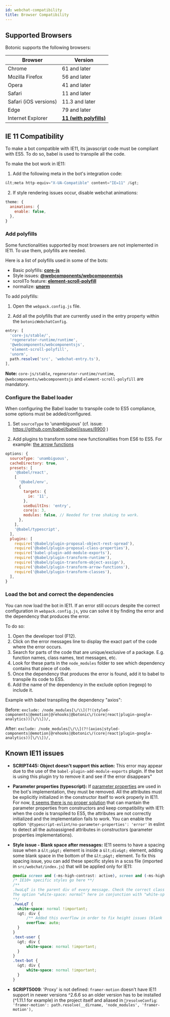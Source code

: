 ```yaml
---
id: webchat-compatibility
title: Browser Compatibility
---
```


## Supported Browsers

Botonic supports the following browsers:

| Browser               | Version                                                               |
| --------------------- | --------------------------------------------------------------------- |
| Chrome                | 61 and later                                                          |
| Mozilla Firefox       | 56 and later                                                          |
| Opera                 | 41 and later                                                          |
| Safari                | 11 and later                                                          |
| Safari (iOS versions) | 11.3 and later                                                        |
| Edge                  | 79 and later                                                          |
| Internet Explorer     | **[11 (with polyfills)](#how-to-make-your-bot-compatible-with-ie11)** |



## IE 11 Compatibility

To make a bot compatible with IE11, its javascript code must be compliant with ES5. To do so, babel is used to transpile all the code.


To make the bot work in IE11:

1. Add the following meta in the bot's integration code:

```javascript
&lt;meta http-equiv="X-UA-Compatible" content="IE=11" /&gt;
```

2. If style rendering issues occur, disable webchat animations:

```javascript
theme: {
  animations: {
    enable: false,
  },
}
```

### Add polyfills

Some functionalities supported by most browsers are not implemented in IE11. To use them, polyfills are needed.

Here is a list of polyfills used in some of the bots:

- Basic polyfills: **[core-js](https://www.npmjs.com/package/core-js)**
- Style issues: **[@webcomponents/webcomponentsjs](https://www.npmjs.com/package/@webcomponents/webcomponentsjs)**
- scrollTo feature: **[element-scroll-polyfill](https://www.npmjs.com/package/element-scroll-polyfill)**
- normalize: **[unorm](https://www.npmjs.com/package/unorm)**

To add polyfills:

1. Open the `webpack.config.js` file.

2. Add all the polyfills that are currently used in the entry property within the `botonicWebchatConfig`.

```javascript
entry: [
  'core-js/stable/',
  'regenerator-runtime/runtime',
  '@webcomponents/webcomponentsjs',
  'element-scroll-polyfill',
  'unorm',
  path.resolve('src', 'webchat-entry.ts'),
],
```

**Note:** `core-js/stable`, `regenerator-runtime/runtime`, `@webcomponents/webcomponentsjs` and `element-scroll-polyfill` are mandatory.

### Configure the Babel loader

When configuring the Babel loader to transpile code to ES5 compliance, some options must be added/configured.

1. Set `sourceType` to 'unambiguous' (cf. issue: https://github.com/babel/babel/issues/8900 )

2. Add plugins to transform some new functionalities from ES6 to ES5. For example: [the arrow functions](https://www.npmjs.com/package/@babel/plugin-transform-arrow-functions)

```javascript
options: {
  sourceType: 'unambiguous',
  cacheDirectory: true,
  presets: [
    '@babel/react',
    [
      '@babel/env',
      {
        targets: {
          ie: '11',
        },
        useBuiltIns: 'entry',
        corejs: 3,
        modules: false, // Needed for tree shaking to work.
      },
    ],
    '@babel/typescript',
  ],
  plugins: [
    require('@babel/plugin-proposal-object-rest-spread'),
    require('@babel/plugin-proposal-class-properties'),
    require('babel-plugin-add-module-exports'),
    require('@babel/plugin-transform-runtime'),
    require('@babel/plugin-transform-object-assign'),
    require('@babel/plugin-transform-arrow-functions'),
    require('@babel/plugin-transform-classes'),
  ],
}
```

### Load the bot and correct the dependencies

You can now load the bot in IE11. If an error still occurs despite the correct configuration in `webpack.config.js`, you can solve it by finding the error and the dependency that produces the error.

To do so:

1. Open the developer tool (F12).
2. Click on the error messages line to display the exact part of the code where the error occurs.
3. Search for parts of the code that are unique/exclusive of a package. E.g. function names, class names, text messages, etc.
4. Look for these parts in the `node_modules` folder to see which dependency contains that piece of code.
5. Once the dependency that produces the error is found, add it to babel to transpile its code to ES5.
6. Add the name of the dependency in the exclude option (regexp) to include it.

Example with babel transpiling the dependency "axios":

Before: `exclude: /node_modules[\/\\](?!(styled-components|@emotion|@rehooks|@botonic\/(core|react|plugin-google-analytics))[\/\\])/,`

After: `exclude: /node_modules[\/\\](?!(axios|styled-components|@emotion|@rehooks|@botonic\/(core|react|plugin-google-analytics))[\/\\])/,`

## Known IE11 issues

- **SCRIPT445: Object doesn't support this action:** This error may appear due to the use of the `babel-plugin-add-module-exports` plugin. If the bot is using this plugin try to remove it and see if the error disappears"
- **Parameter properties (typescript):** If [parameter properties](https://www.typescriptlang.org/docs/handbook/classes.html#parameter-properties) are used in the bot's implementation, they must be removed. All the attributes must be explicitly initialized in the constructor itself to work properly in IE11.
  For now, [it seems there is no proper solution](https://github.com/babel/babel/issues/7074) that can mantain the parameter properties from constructors and keep compatibility with IE11: when the code is transpiled to ES5, the attributes are not correctly initialized and the implementation fails to work.
  You can enable the option `'@typescript-eslint/no-parameter-properties': 'error'` in eslint to detect all the autoassigned attributes in constructors (parameter properties implementations).
- **Style issue - Blank space after messages:** IE11 seems to have a spacing issue when a `&lt;p&gt;` element is inside a `&lt;div&gt;` element, adding some blank space in the bottom of the `&lt;p&gt;` element. To fix this spacing issue, you can add these specific styles in a scss file (imported in `src/webchat/index.js`) that will be applied only for IE11:

  ```scss
  @media screen and (-ms-high-contrast: active), screen and (-ms-high-contrast: none) {
  /* IE10+ specific styles go here **/
  /**
  .hwaLqT is the parent div of every message. Check the correct class name generated for each bot and replace this one with the correct one.
  The option "white-space: normal" here in conjunction with "white-space: normal" in .text-user and .text-bot removes the blank space after the text message.
  **/
  .hwaLqT {
  	white-space: normal !important;
  	&gt; div {
  		/** Added this overflow in order to fix height issues (blank spaces) with some of the bot messages. */
  		overflow: auto;
  	}
  }
  .text-user {
  	&gt; div {
  		white-space: normal !important;
  	}
  }
  .text-bot {
  	&gt; div {
  		white-space: normal !important;
  	}
  }
  ```

- **SCRIPT5009**: 'Proxy' is not defined: `framer-motion` doesn't have IE11 support in newer versions ^2.6.6 so an older version has to be installed (^1.11.1 for example) in the project itself and aliased in `resolveConfig`: `'framer-motion': path.resolve(__dirname, 'node_modules', 'framer-motion'),`
